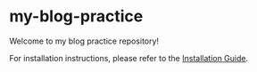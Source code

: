 # my-blog-practice

Welcome to my blog practice repository!

For installation instructions, please refer to the [Installation Guide](https://github.com/nishantthkid/my-blog-practice/wiki/Installation).
